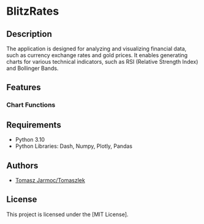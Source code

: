 # BlitzRates

## Description 
The application is designed for analyzing and visualizing financial data, such as currency exchange rates and gold prices. It enables generating charts for various technical indicators, such as RSI (Relative Strength Index) and Bollinger Bands.

## Features

### Chart Functions

## Requirements

- Python 3.10
- Python Libraries: Dash, Numpy, Plotly, Pandas

## Authors

- [Tomasz Jarmoc/Tomaszlek](https://github.com/Tomaszlek)

## License

This project is licensed under the [MIT License].
